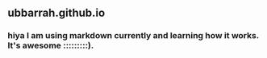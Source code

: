 ## ubbarrah.github.io
### hiya I am using markdown currently and learning how it works. It's awesome :::::::::).
